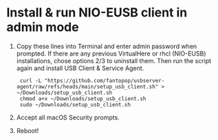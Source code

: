 # Install &amp; run NIO-EUSB client in admin mode

1. Copy these lines into Terminal and enter admin password when prompted. If there are any previous VirtualHere or rhcl (NIO-EUSB) installations, chose options 2/3 to uninstall them. Then run the script again and install USB Client & Service Agent.

        curl -L "https://github.com/fantopop/usbserver-agent/raw/refs/heads/main/setup_usb_client.sh" > ~/Downloads/setup_usb_client.sh
        chmod a+x ~/Downloads/setup_usb_client.sh
        sudo ~/Downloads/setup_usb_client.sh

2. Accept all macOS Security prompts.
3. Reboot!
